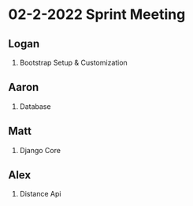 # 02-2-2022 Sprint Meeting

## Logan
1. Bootstrap Setup & Customization

## Aaron
1. Database

## Matt
1. Django Core

## Alex
1. Distance Api